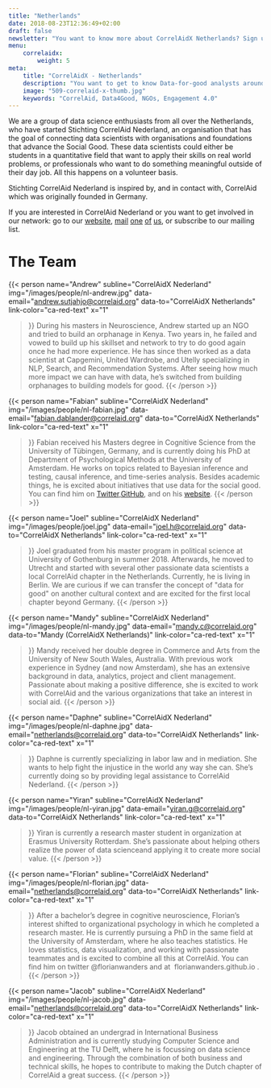 ```yaml
---
title: "Netherlands"
date: 2018-08-23T12:36:49+02:00
draft: false
newsletter: "You want to know more about CorrelAidX Netherlands? Sign up for our Newsletter!"
menu: 
    correlaidx:
        weight: 5
meta:
    title: "CorrelAidX - Netherlands"
    description: "You want to get to know Data-for-good analysts around you and use data for social good? In this case, you are interested in CorrelAidX!"
    image: "509-correlaid-x-thumb.jpg"
    keywords: "CorrelAid, Data4Good, NGOs, Engagement 4.0"
---
```


We are a group of data science enthusiasts from all over the Netherlands, who have started Stichting CorrelAid Nederland, an organisation that has the goal of connecting data scientists with organisations and foundations that advance the Social Good. 
These data scientists could either be students in a quantitative field that want to apply their skills on real world problems, or professionals who want to do something meaningful outside of their day job. All this happens on a volunteer basis.
 
Stichting CorrelAid Nederland is inspired by, and in contact with, CorrelAid which was originally founded in Germany.

If you are interested in CorrelAid Nederland or you want to get involved in our network: go to our [website](https://correlaid.nl), [mail](mailto:andrew.sutjahjo@correlaid.org) [one](mailto:fabian.dablander@correlaid.org) [of](mailto:yiran.g@correlaid.org) [us](mailto:netherlands@correlaid.org), or subscribe to our mailing list.

# The Team


{{< person 
    name="Andrew"
    subline="CorrelAidX Nederland"
    img="/images/people/nl-andrew.jpg"
    data-email="andrew.sutjahjo@correlaid.org"
    data-to="CorrelAidX Netherlands"
    link-color="ca-red-text"
    x="1"
>}}
During his masters in Neuroscience, Andrew started up an NGO and tried to build an
orphanage in Kenya. Two years in, he failed and vowed to build up his skillset and
network to try to do good again once he had more experience. He has since then
worked as a data scientist at Capgemini, United Wardrobe, and Utelly specializing in NLP,
Search, and Recommendation Systems. After seeing how much more impact we can
have with data, he’s switched from building orphanages to building models for good.
{{< /person >}}

{{< person 
    name="Fabian"
    subline="CorrelAidX Nederland"
    img="/images/people/nl-fabian.jpg"
    data-email="fabian.dablander@correlaid.org"
    data-to="CorrelAidX Netherlands"
    link-color="ca-red-text"
    x="1"
>}}
Fabian received his Masters degree in Cognitive Science from the University of
Tübingen, Germany, and is currently doing his PhD at Department of Psychological
Methods at the University of Amsterdam. He works on topics related to Bayesian
inference and testing, causal inference, and time-series analysis. Besides academic
things, he is excited about initiatives that use data for the social good. You can find
him on <a href="https://twitter.com/fdabl">Twitter​</a>,​ <a href="https://fdabl.github.io/">GitHub</a>, 
and on his <a href="https://fabiandablander.com/">website</a>.
{{< /person >}}

{{< person 
    name="Joel"
    subline="CorrelAidX Nederland"
    img="/images/people/joel.jpg"
    data-email="joel.h@correlaid.org"
    data-to="CorrelAidX Netherlands"
    link-color="ca-red-text"
    x="1"
>}}
Joel graduated from his master program in political science at University of Gothenburg in summer 2018.
Afterwards, he moved to Utrecht and started with several other passionate data scientists a local CorrelAid chapter in the Netherlands. Currently, he is living in Berlin. 
We are curious if we can transfer the concept of "data for good" on another cultural context and are excited for the first local chapter beyond Germany.
{{< /person >}}

{{< person 
    name="Mandy"
    subline="CorrelAidX Nederland"
    img="/images/people/nl-mandy.jpg"
    data-email="mandy.c@correlaid.org"
    data-to="Mandy (CorrelAidX Netherlands)"
    link-color="ca-red-text"
    x="1"
>}}
Mandy received her double degree in Commerce and Arts from the University of New South Wales, Australia.
With previous work experience in Sydney (and now Amsterdam), she has an extensive background in data, analytics, project and client management.
Passionate about making a positive difference, she is excited to work with CorrelAid and the various organizations that take an interest in social aid.
{{< /person >}}

{{< person 
    name="Daphne"
    subline="CorrelAidX Nederland"
    img="/images/people/nl-daphne.jpg"
    data-email="netherlands@correlaid.org"
    data-to="CorrelAidX Netherlands"
    link-color="ca-red-text"
    x="1"
>}}
Daphne is currently specializing in labor law and in mediation. She wants to help fight the injustice in the world any way she can. She’s currently doing so by providing legal assistance to CorrelAid Nederland.
{{< /person >}}


{{< person 
    name="Yiran"
    subline="CorrelAidX Nederland"
    img="/images/people/nl-yiran.jpg"
    data-email="yiran.g@correlaid.org"
    data-to="CorrelAidX Netherlands"
    link-color="ca-red-text"
    x="1"
>}}
Yiran is currently a research master student in organization at Erasmus University Rotterdam. She’s passionate about 
helping others realize the power of data scienceand applying it to create more social value.
{{< /person >}}

{{< person 
    name="Florian"
    subline="CorrelAidX Nederland"
    img="/images/people/nl-florian.jpg"
    data-email="netherlands@correlaid.org"
    data-to="CorrelAidX Netherlands"
    link-color="ca-red-text"
    x="1"
>}}
After a bachelor’s degree in cognitive neuroscience, Florian’s interest shifted to
organizational psychology in which he completed a research master. He is currently
pursuing a PhD in the same field at the University of Amsterdam, where he also
teaches statistics. He loves statistics, data visualization, and working with passionate
teammates and is excited to combine all this at CorrelAid. You can find him on twitter
@florianwanders​ and at ​ florianwanders.github.io​ .
{{< /person >}}

{{< person 
    name="Jacob"
    subline="CorrelAidX Nederland"
    img="/images/people/nl-jacob.jpg"
    data-email="netherlands@correlaid.org"
    data-to="CorrelAidX Netherlands"
    link-color="ca-red-text"
    x="1"
>}}
Jacob obtained an undergrad in International Business Administration and is currently studying 
Computer Science and Engineering at the TU Delft, where he is focussing on data science and 
engineering. Through the combination of both business and technical skills, he hopes to contribute 
to making the Dutch chapter of CorrelAid a great success.
{{< /person >}}
